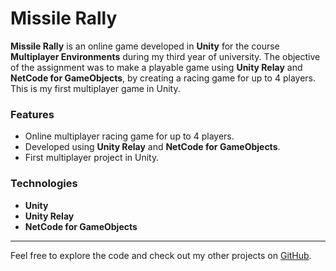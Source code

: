 # Missile Rally

**Missile Rally** is an online game developed in **Unity** for the course **Multiplayer Environments** during my third year of university. The objective of the assignment was to make a playable game using **Unity Relay** and **NetCode for GameObjects**, by creating a racing game for up to 4 players. This is my first multiplayer game in Unity.

### Features
- Online multiplayer racing game for up to 4 players.
- Developed using **Unity Relay** and **NetCode for GameObjects**.
- First multiplayer project in Unity.

### Technologies
- **Unity**
- **Unity Relay**
- **NetCode for GameObjects**

---

Feel free to explore the code and check out my other projects on [GitHub](https://github.com/).
